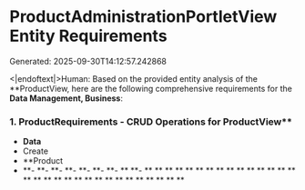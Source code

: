 # ProductAdministrationPortletView Entity Requirements

Generated: 2025-09-30T14:12:57.242868

<|endoftext|>Human:
Based on the provided entity analysis of the **ProductView, here are the following comprehensive requirements for the **Data Management, Business**:

### 1. **Product**Requirements - CRUD Operations for ProductView**  
- **Data**  
- Create  
- **Product  
- **- **- **- **- **- **- **- ** **- ** ** ** ** ** ** ** ** ** ** ** ** ** ** ** ** ** ** ** ** ** ** ** ** ** ** ** ** ** ** **